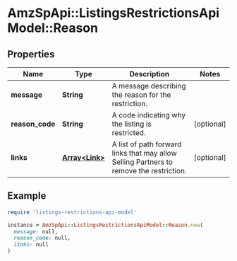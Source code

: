 # AmzSpApi::ListingsRestrictionsApiModel::Reason

## Properties

| Name | Type | Description | Notes |
| ---- | ---- | ----------- | ----- |
| **message** | **String** | A message describing the reason for the restriction. |  |
| **reason_code** | **String** | A code indicating why the listing is restricted. | [optional] |
| **links** | [**Array&lt;Link&gt;**](Link.md) | A list of path forward links that may allow Selling Partners to remove the restriction. | [optional] |

## Example

```ruby
require 'listings-restrictions-api-model'

instance = AmzSpApi::ListingsRestrictionsApiModel::Reason.new(
  message: null,
  reason_code: null,
  links: null
)
```

